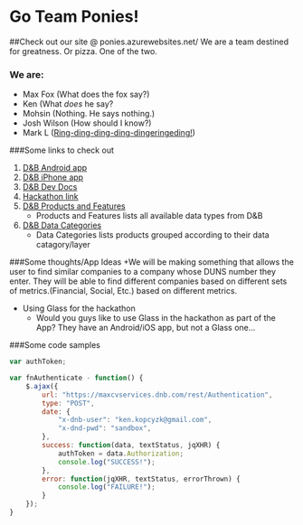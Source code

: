 # Go Team Ponies!
##Check out our site @ ponies.azurewebsites.net/
We are a team destined for greatness. Or pizza. One of the two.

### We are:
+ Max Fox (What does the fox say?)
+ Ken (What _does_ he say?
+ Mohsin (Nothing. He says nothing.)
+ Josh Wilson (How should I know?) 
+ Mark L ([Ring-ding-ding-ding-dingeringeding!](http://www.metrolyrics.com/the-fox-lyrics-ylvis.html))

###Some links to check out

1. [D&B Android app](https://play.google.com/store/apps/details?id=com.dandb.app.creditreporter)
2. [D&B iPhone app](https://itunes.apple.com/us/app/credit-reporter-by-dun-bradstreet/id661843054)
3. [D&B Dev Docs](http://developer.dnb.com/docs)
4. [Hackathon link](https://dnbdctech.eventbrite.com/)
5. [D&B Products and Features](http://developer.dnb.com/docs/2.0/products-and-features)
	+ Products and Features lists all available data types from D&B
6. [D&B Data Categories](http://developer.dnb.com/docs/2.0/data-categories)
	+ Data Categories lists products grouped according to their data catagory/layer


###Some thoughts/App Ideas
+We will be making something that allows the user to find similar companies to a company whose DUNS number they enter. 
They will be able to find different companies based on different sets of metrics.(Financial, Social, Etc.) based on different metrics.


+ Using Glass for the hackathon
	+ Would you guys like to use Glass in the hackathon as part of the App? They have an Android/iOS app, but not a Glass one...

###Some code samples

```javascript
var authToken;

var fnAuthenticate - function() {
	$.ajax({
		url: "https://maxcvservices.dnb.com/rest/Authentication",
		type: "POST",
		date: {
			"x-dnb-user": "ken.kopcyzk@gmail.com",
			"x-dnd-pwd": "sandbox",
		},
		success: function(data, textStatus, jqXHR) {
			authToken = data.Authorization;		
			console.log("SUCCESS!");
		},
		error: function(jqXHR, textStatus, errorThrown) {
			console.log("FAILURE!");
		}
	});	
}
```

